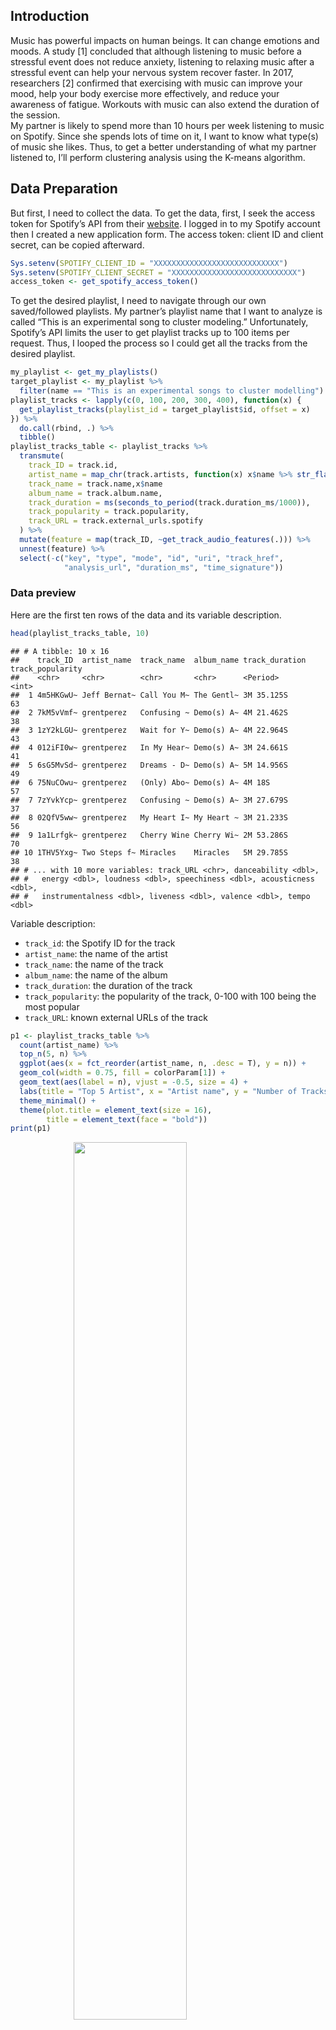 ## Introduction

Music has powerful impacts on human beings. It can change emotions and
moods. A study \[1\] concluded that although listening to music before a
stressful event does not reduce anxiety, listening to relaxing music
after a stressful event can help your nervous system recover faster. In
2017, researchers \[2\] confirmed that exercising with music can improve
your mood, help your body exercise more effectively, and reduce your
awareness of fatigue. Workouts with music can also extend the duration
of the session.  
My partner is likely to spend more than 10 hours per week listening to
music on Spotify. Since she spends lots of time on it, I want to know
what type(s) of music she likes. Thus, to get a better understanding of
what my partner listened to, I’ll perform clustering analysis using the
K-means algorithm.

## Data Preparation

But first, I need to collect the data. To get the data, first, I seek
the access token for Spotify’s API from their
[website](https://developer.spotify.com/dashboard/). I logged in to my
Spotify account then I created a new application form. The access token:
client ID and client secret, can be copied afterward.

``` r
Sys.setenv(SPOTIFY_CLIENT_ID = "XXXXXXXXXXXXXXXXXXXXXXXXXXXX")
Sys.setenv(SPOTIFY_CLIENT_SECRET = "XXXXXXXXXXXXXXXXXXXXXXXXXXXX")
access_token <- get_spotify_access_token()
```

To get the desired playlist, I need to navigate through our own
saved/followed playlists. My partner’s playlist name that I want to
analyze is called “This is an experimental song to cluster modeling.”
Unfortunately, Spotify’s API limits the user to get playlist tracks up
to 100 items per request. Thus, I looped the process so I could get all
the tracks from the desired playlist.

``` r
my_playlist <- get_my_playlists()
target_playlist <- my_playlist %>% 
  filter(name == "This is an experimental songs to cluster modelling")
playlist_tracks <- lapply(c(0, 100, 200, 300, 400), function(x) {
  get_playlist_tracks(playlist_id = target_playlist$id, offset = x)
}) %>% 
  do.call(rbind, .) %>% 
  tibble()
playlist_tracks_table <- playlist_tracks %>% 
  transmute(
    track_ID = track.id,
    artist_name = map_chr(track.artists, function(x) x$name %>% str_flatten(", ")),
    track_name = track.name,x$name
    album_name = track.album.name,
    track_duration = ms(seconds_to_period(track.duration_ms/1000)),
    track_popularity = track.popularity,
    track_URL = track.external_urls.spotify
  ) %>% 
  mutate(feature = map(track_ID, ~get_track_audio_features(.))) %>% 
  unnest(feature) %>% 
  select(-c("key", "type", "mode", "id", "uri", "track_href", 
            "analysis_url", "duration_ms", "time_signature"))
```

### Data preview

Here are the first ten rows of the data and its variable description.

``` r
head(playlist_tracks_table, 10) 
```

    ## # A tibble: 10 x 16
    ##    track_ID  artist_name  track_name  album_name track_duration track_popularity
    ##    <chr>     <chr>        <chr>       <chr>      <Period>                  <int>
    ##  1 4m5HKGwU~ Jeff Bernat~ Call You M~ The Gentl~ 3M 35.125S                   63
    ##  2 7kM5vVmf~ grentperez   Confusing ~ Demo(s) A~ 4M 21.462S                   38
    ##  3 1zY2kLGU~ grentperez   Wait for Y~ Demo(s) A~ 4M 22.964S                   43
    ##  4 012iFI0w~ grentperez   In My Hear~ Demo(s) A~ 3M 24.661S                   41
    ##  5 6sG5MvSd~ grentperez   Dreams - D~ Demo(s) A~ 5M 14.956S                   49
    ##  6 75NuCOwu~ grentperez   (Only) Abo~ Demo(s) A~ 4M 18S                       57
    ##  7 7zYvkYcp~ grentperez   Confusing ~ Demo(s) A~ 3M 27.679S                   37
    ##  8 02QfV5ww~ grentperez   My Heart I~ My Heart ~ 3M 21.233S                   56
    ##  9 1a1Lrfgk~ grentperez   Cherry Wine Cherry Wi~ 2M 53.286S                   70
    ## 10 1THV5Yxg~ Two Steps f~ Miracles    Miracles   5M 29.785S                   38
    ## # ... with 10 more variables: track_URL <chr>, danceability <dbl>,
    ## #   energy <dbl>, loudness <dbl>, speechiness <dbl>, acousticness <dbl>,
    ## #   instrumentalness <dbl>, liveness <dbl>, valence <dbl>, tempo <dbl>

Variable description:

-   `track_id`: the Spotify ID for the track
-   `artist_name`: the name of the artist
-   `track_name`: the name of the track
-   `album_name`: the name of the album
-   `track_duration`: the duration of the track
-   `track_popularity`: the popularity of the track, 0-100 with 100
    being the most popular
-   `track_URL`: known external URLs of the track

``` r
p1 <- playlist_tracks_table %>% 
  count(artist_name) %>% 
  top_n(5, n) %>% 
  ggplot(aes(x = fct_reorder(artist_name, n, .desc = T), y = n)) +
  geom_col(width = 0.75, fill = colorParam[1]) +
  geom_text(aes(label = n), vjust = -0.5, size = 4) +
  labs(title = "Top 5 Artist", x = "Artist name", y = "Number of Tracks") +
  theme_minimal() +
  theme(plot.title = element_text(size = 16), 
        title = element_text(face = "bold"))
print(p1)
```

<img src="spotify-analysis_files/figure-markdown_github/overview-1.png" width="60%" style="display: block; margin: auto;" />
The top 5 artists, in her playlist, she listened to are Maroon 5, 5SOS,
Avril Lavigne, blink-182, and Halsey.

### Feature extraction

The next step is to extract each track’s features. The features I use to
do clustering analysis are:

-   `danceability`: danceability measures whether the track is suitable
    for dancing (0: least danceable, 1: most danceable)
-   `energy`: energy measures the intensity and activity of a track,
    less energy score means the track is less energetic
-   `valence`: valence measures the positiveness from a track, more
    valence score means the track is sound positive (happy, joy,
    cheerful)
-   `acousticness`: acousticness measures whether the track is acoustic,
    1 represent high confidence the track is acoustic
-   `instrumentalness`: instrumentalness measures the likelihood of a
    track containing vocals, a high score means the track is likely
    instrumental
-   `tempo`: the overall estimated tempo of a track in beats per minute
    (BPM)
-   `loudness`: the overall loudness of a track in decibels (dB)

Full documentation of the feature can be read
[here](https://developer.spotify.com/documentation/web-api/reference/#/operations/get-several-audio-features).
The data is standardized before clustering analysis.

``` r
playlist_tracks_feature <- playlist_tracks_table %>% 
  select(danceability, energy, valence, acousticness, 
         instrumentalness, tempo, loudness)
playlist_tracks_feature_std <- playlist_tracks_feature %>% 
  scale() %>% 
  as.data.frame() %>% 
  tibble()
```

``` r
head(playlist_tracks_feature_std, 10)
```

    ## # A tibble: 10 x 7
    ##    danceability energy valence acousticness instrumentalness  tempo loudness
    ##           <dbl>  <dbl>   <dbl>        <dbl>            <dbl>  <dbl>    <dbl>
    ##  1        1.72  -0.525   0.752        2.22            -0.159 -1.17   -0.0829
    ##  2       -0.474  0.307   1.18        -0.752           -0.251  0.938  -1.21  
    ##  3       -0.592 -1.50   -0.699        2.54            -0.214  1.87   -1.26  
    ##  4       -0.761 -1.22   -1.20         0.248           -0.250  1.11   -2.33  
    ##  5        1.09  -1.57   -0.228        1.34            -0.172  0.126  -2.31  
    ##  6        1.10  -0.803   0.584       -0.388            0.346  0.130  -1.56  
    ##  7        0.152  0.609   0.135       -0.769           -0.219  0.938   0.207 
    ##  8        0.926 -0.185   0.701       -0.573           -0.250 -0.261  -0.722 
    ##  9        1.48  -0.554   0.541        0.463           -0.251 -0.682  -0.290 
    ## 10       -1.98  -1.18   -1.59        -0.621            4.34   0.452  -1.16

## Clustering

### Elbow method

In K-means clustering, we need to specify the number of clusters (*k*)
we want to make. One of the methods that are often used is the **Elbow
method**.

<img src="spotify-analysis_files/figure-markdown_github/elbow-plot-1.png" width="60%" style="display: block; margin: auto;" />

From the plot above, the number of recommended cluster is *k* = 5.

### K-means clustering

``` r
set.seed(855)
cluster_model <- kmeans(playlist_tracks_feature_std, 
                        centers = 5L, nstart = 30, iter.max = 1e3)
playlist_tracks_table$cluster <- cluster_model$cluster
playlist_tracks_table %>% 
  group_by(cluster) %>% 
  summarize(across(c(danceability, energy, valence, acousticness, 
                     instrumentalness, tempo, loudness), mean))
```

    ## # A tibble: 5 x 8
    ##   cluster danceability energy valence acousticness instrumentalness tempo
    ##     <int>        <dbl>  <dbl>   <dbl>        <dbl>            <dbl> <dbl>
    ## 1       1        0.474  0.803   0.409       0.0705          0.00354  157.
    ## 2       2        0.370  0.422   0.133       0.485           0.856    111.
    ## 3       3        0.514  0.340   0.293       0.722           0.0110   122.
    ## 4       4        0.676  0.787   0.736       0.0922          0.0100   126.
    ## 5       5        0.595  0.686   0.394       0.162           0.00157  102.
    ## # ... with 1 more variable: loudness <dbl>

``` r
playlist_tracks_feature_PCA <- princomp(playlist_tracks_feature_std)
cluster_PCA <- playlist_tracks_feature_PCA$scores %>% 
  as.data.frame() %>% 
  set_names(str_c("PC", 1:7)) %>% 
  tibble()
cluster_PCA$cluster <- cluster_model$cluster
p2 <- cluster_PCA %>% 
  ggplot(aes(x = PC1, y = PC2, color = factor(cluster))) +
  geom_point(size = 3, alpha = 0.75) +
  labs(title = "Clustering result",
       x = "PC1 (45.8%)", y = "PC2 (19.84%)", 
       color = "Cluster") +
  scale_color_manual(values = colorParam) +
  theme_minimal() +
  theme(plot.title = element_text(size = 16), 
        title = element_text(face = "bold"))
print(p2)
```

<img src="spotify-analysis_files/figure-markdown_github/cluster-plot-1.png" width="60%" style="display: block; margin: auto;" />

To visualize the result in a 2D graph, we need to do PCA to reduce the
number of features. From the plot above, the x-axis is the first
principal component and the y-axis is the second principal component.
The first and second principal components contribute roughly
respectively 45.8% and 19.84% information from the data.

### Cluster profiling

<img src="spotify-analysis_files/figure-markdown_github/fav-mood-1.png" width="60%" style="display: block; margin: auto;" />

Now, we are going to profile each cluster.

<img src="spotify-analysis_files/figure-markdown_github/profile-plot-1-1.png" width="60%" style="display: block; margin: auto;" />
**Cluster 1 (Tense Mood):** high energy, loudness, and tempo  
Example tracks:

    1. Andy Black - Homecoming King
    2. ONE OK ROCK - Take What You Want (feat. 5 Seconds of Summer)
    3. Demi Lovato - Nightingale
    4. Maroon 5 - Animals
    5. 2NE1 - COME BACK HOME

<img src="spotify-analysis_files/figure-markdown_github/profile-plot-2-1.png" width="60%" style="display: block; margin: auto;" />
**Cluster 2 (Relaxed Mood):** high instrumentalness and acousticness,
low danceability  
Example tracks:

    1. Two Steps from Hell, Thomas Bergersen - Science
    2. Two Steps from Hell, Thomas Bergersen - Lost in Las Vegas
    3. Two Steps from Hell, Thomas Bergersen - Forever in My Dreams
    4. Two Steps from Hell, Thomas Bergersen - Compass
    5. Two Steps from Hell, Thomas Bergersen - Men of Honor

<img src="spotify-analysis_files/figure-markdown_github/profile-plot-3-1.png" width="60%" style="display: block; margin: auto;" />

**Cluster 3 (Sad Mood):** low valence and energy, high acousticness  
Example tracks:

    1. Payung Teduh - Cerita Tentang Gunung Dan Laut
    2. Ardhito Pramono - I Can't Stop Loving You
    3. Halsey - Sorry
    4. Taylor Swift - This Love
    5. Ardhito Pramono - cigarettes of ours

<img src="spotify-analysis_files/figure-markdown_github/profile-plot-4-1.png" width="60%" style="display: block; margin: auto;" />

**Cluster 4 (Cheerful Mood):** high valence and energy  
Example tracks:

    1. Reality Club - Never Get Better
    2. 5 Seconds of Summer - She's Kinda Hot
    3. Justin Bieber - Runaway Love
    4. Maroon 5, Wiz Khalifa - Payphone
    5. 2NE1 - GOTTA BE YOU

<img src="spotify-analysis_files/figure-markdown_github/profile-plot-5-1.png" width="60%" style="display: block; margin: auto;" />

**Cluster 5 (Energetic Mood):** high energy and danceability  
Example tracks:

    1. Halsey - Devil In Me
    2. blink-182 - 6/8
    3. Halsey - Strange Love
    4. Hyolyn - Tonight
    5. Maroon 5 - Not Coming Home

## Conclusion

In the end, I figured my partner’s playlist moods profile using
**K-means clustering** which are: Tense, Sad, Relaxed, Cheerful, and
Energetic. This moods profiling is based on my opinion and my partner’s
suggestions. *Turns out my partner likes to listen to energetic songs
:D*

## References

<div id="refs" class="references csl-bib-body">

<div id="ref-Myriam2013" class="csl-entry">

<span class="csl-left-margin">\[1\] </span><span
class="csl-right-inline">M. V. Thoma, R. L. Marca, R. Brönnimann, L.
Finkel, U. Ehlert, and U. M. Nater, “The effect of music on the human
stress response,” vol. 8, no. 8, p. e70156, Aug. 2013, doi:
[10.1371/journal.pone.0070156](https://doi.org/10.1371/journal.pone.0070156).</span>

</div>

<div id="ref-Thakare2017" class="csl-entry">

<span class="csl-left-margin">\[2\] </span><span
class="csl-right-inline">A. E. Thakare, R. Mehrotra, and A. Singh,
“Effect of music tempo on exercise performance and heart rate among
young adults,” *International journal of physiology, pathophysiology and
pharmacology*, vol. 9, no. 2, pp. 35–39, Apr. 2017,Available:
<https://pubmed.ncbi.nlm.nih.gov/28533890></span>

</div>

</div>
